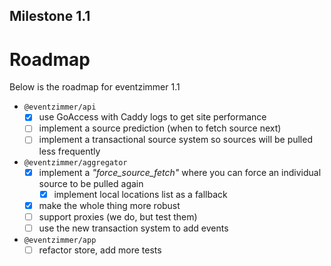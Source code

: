 Milestone 1.1
-------------

# Roadmap
Below is the roadmap for eventzimmer 1.1

- `@eventzimmer/api`
    - [x] use GoAccess with Caddy logs to get site performance
    - [ ] implement a source prediction (when to fetch source next)
    - [ ] implement a transactional source system so sources will be pulled less frequently
- `@eventzimmer/aggregator`
    - [x] implement a _"force_source_fetch"_ where you can force an individual source to be pulled again
      - [x] implement local locations list as a fallback
    - [x] make the whole thing more robust
    - [ ] support proxies (we do, but test them)
    - [ ] use the new transaction system to add events
- `@eventzimmer/app`
    - [ ] refactor store, add more tests
